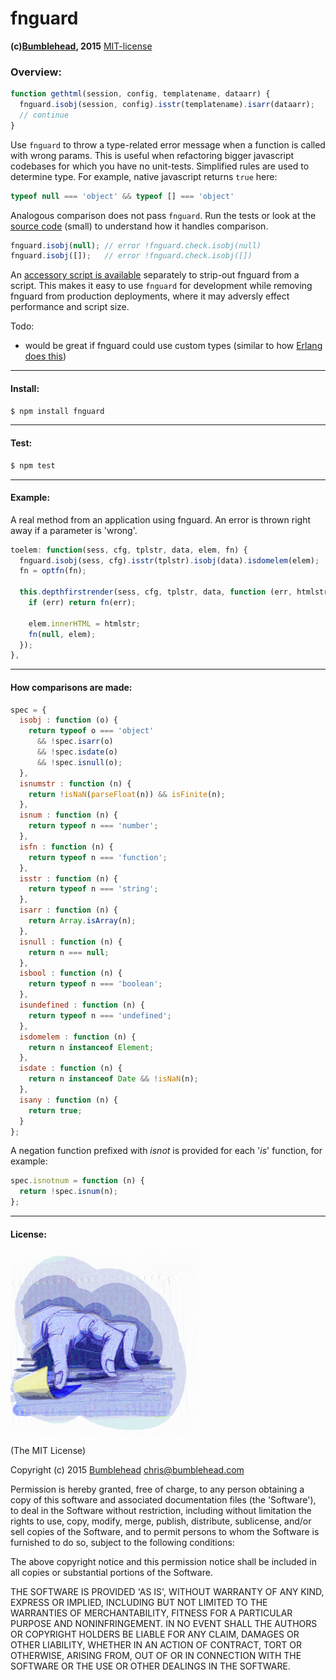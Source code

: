 fnguard
=======
**(c)[Bumblehead][0], 2015** [MIT-license](#license)

### Overview:

```javascript
function gethtml(session, config, templatename, dataarr) {
  fnguard.isobj(session, config).isstr(templatename).isarr(dataarr);
  // continue
}
```

Use `fnguard` to throw a type-related error message when a function is called with wrong params. This is useful when refactoring bigger javascript codebases for which you have no unit-tests. Simplified rules are used to determine type. For example, native javascript returns `true` here:
```javascript
typeof null === 'object' && typeof [] === 'object'
```

Analogous comparison does not pass `fnguard`. Run the tests or look at the [source code][1] (small) to understand how it handles comparison.
```javascript
fnguard.isobj(null); // error !fnguard.check.isobj(null)
fnguard.isobj([]);   // error !fnguard.check.isobj([])
```

An [accessory script is available][2] separately to strip-out fnguard from a script. This makes it easy to use `fnguard` for development while removing fnguard from production deployments, where it may adversly effect performance and script size.

Todo:
 - would be great if fnguard could use custom types (similar to how [Erlang does this][3])


[0]: http://www.bumblehead.com                            "bumblehead"
[1]: https://github.com/iambumblehead/fnguard/blob/master/fnguard.js
[2]: https://github.com/iambumblehead/fnguardrm
[3]: http://www.erlang.org/doc/reference_manual/typespec.html "erlang type spec"

---------------------------------------------------------
#### <a id="install"></a>Install:

```bash
$ npm install fnguard
```

---------------------------------------------------------
#### <a id="test"></a>Test:

```bash
$ npm test
```

---------------------------------------------------------
#### <a id="example"></a>Example:

A real method from an application using fnguard. An error is thrown right away if a parameter is 'wrong'.

```javascript
toelem: function(sess, cfg, tplstr, data, elem, fn) {
  fnguard.isobj(sess, cfg).isstr(tplstr).isobj(data).isdomelem(elem);
  fn = optfn(fn);
  
  this.depthfirstrender(sess, cfg, tplstr, data, function (err, htmlstr) {
    if (err) return fn(err);
    
    elem.innerHTML = htmlstr;
    fn(null, elem);
  });
},
```

---------------------------------------------------------
#### <a id="how"></a>How comparisons are made:

```javascript
spec = {
  isobj : function (o) {
    return typeof o === 'object' 
      && !spec.isarr(o) 
      && !spec.isdate(o)
      && !spec.isnull(o);
  },
  isnumstr : function (n) {
    return !isNaN(parseFloat(n)) && isFinite(n);
  },
  isnum : function (n) {
    return typeof n === 'number';
  },
  isfn : function (n) {
    return typeof n === 'function';
  },
  isstr : function (n) {
    return typeof n === 'string';
  },
  isarr : function (n) {
    return Array.isArray(n);
  },
  isnull : function (n) {
    return n === null;
  },
  isbool : function (n) {
    return typeof n === 'boolean';
  },
  isundefined : function (n) {
    return typeof n === 'undefined';
  },
  isdomelem : function (n) {
    return n instanceof Element;
  },
  isdate : function (n) {
    return n instanceof Date && !isNaN(n);
  },
  isany : function (n) {
    return true;
  }
};
```

A negation function prefixed with _isnot_ is provided for each '_is_' function, for example:

```javascript
spec.isnotnum = function (n) {
  return !spec.isnum(n);
};
```

---------------------------------------------------------
#### <a id="license">License:

 ![scrounge](https://github.com/iambumblehead/scroungejs/raw/master/img/hand.png) 

(The MIT License)

Copyright (c) 2015 [Bumblehead][0] <chris@bumblehead.com>

Permission is hereby granted, free of charge, to any person obtaining a copy of this software and associated documentation files (the 'Software'), to deal in the Software without restriction, including without limitation the rights to use, copy, modify, merge, publish, distribute, sublicense, and/or sell copies of the Software, and to permit persons to whom the Software is furnished to do so, subject to the following conditions:

The above copyright notice and this permission notice shall be included in all copies or substantial portions of the Software.

THE SOFTWARE IS PROVIDED 'AS IS', WITHOUT WARRANTY OF ANY KIND, EXPRESS OR IMPLIED, INCLUDING BUT NOT LIMITED TO THE WARRANTIES OF MERCHANTABILITY, FITNESS FOR A PARTICULAR PURPOSE AND NONINFRINGEMENT. IN NO EVENT SHALL THE AUTHORS OR COPYRIGHT HOLDERS BE LIABLE FOR ANY CLAIM, DAMAGES OR OTHER LIABILITY, WHETHER IN AN ACTION OF CONTRACT, TORT OR OTHERWISE, ARISING FROM, OUT OF OR IN CONNECTION WITH THE SOFTWARE OR THE USE OR OTHER DEALINGS IN THE SOFTWARE.
